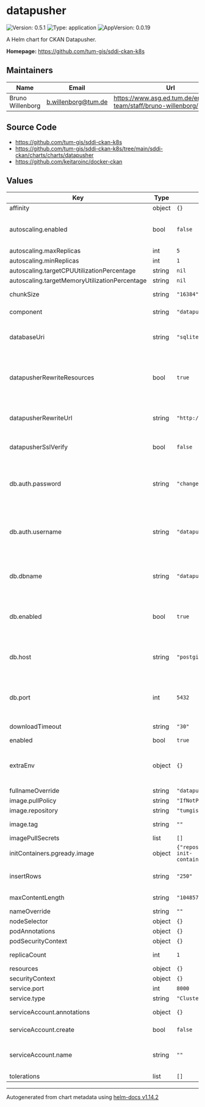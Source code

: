 # datapusher

![Version: 0.5.1](https://img.shields.io/badge/Version-0.5.1-informational?style=flat-square) ![Type: application](https://img.shields.io/badge/Type-application-informational?style=flat-square) ![AppVersion: 0.0.19](https://img.shields.io/badge/AppVersion-0.0.19-informational?style=flat-square)

A Helm chart for CKAN Datapusher.

**Homepage:** <https://github.com/tum-gis/sddi-ckan-k8s>

## Maintainers

| Name | Email | Url |
| ---- | ------ | --- |
| Bruno Willenborg | <b.willenborg@tum.de> | <https://www.asg.ed.tum.de/en/gis/our-team/staff/bruno-willenborg/> |

## Source Code

* <https://github.com/tum-gis/sddi-ckan-k8s>
* <https://github.com/tum-gis/sddi-ckan-k8s/tree/main/sddi-ckan/charts/charts/datapusher>
* <https://github.com/keitaroinc/docker-ckan>

## Values

| Key | Type | Default | Description |
|-----|------|---------|-------------|
| affinity | object | `{}` | [k8s: Assign pods to nodes](https://kubernetes.io/docs/concepts/scheduling-eviction/assign-pod-node/) |
| autoscaling.enabled | bool | `false` | Enable/disable pod autoscaling, if disabled `replicaCount` is used to set number of pods. Check requirements of [HorizontalPodAutoscaling](https://kubernetes.io/docs/tasks/run-application/horizontal-pod-autoscale/). |
| autoscaling.maxReplicas | int | `5` | Maximum number of replicas |
| autoscaling.minReplicas | int | `1` | Minimum number of replicas |
| autoscaling.targetCPUUtilizationPercentage | string | `nil` | [HorizontalPodAutoscaling](https://kubernetes.io/docs/tasks/run-application/horizontal-pod-autoscale/). |
| autoscaling.targetMemoryUtilizationPercentage | string | `nil` | [HorizontalPodAutoscaling](https://kubernetes.io/docs/tasks/run-application/horizontal-pod-autoscale/). |
| chunkSize | string | `"16384"` | Size of chunks of the data that is being downloaded in bytes |
| component | string | `"datapusher"` | Role of CKAN Datapusher in this chart |
| databaseUri | string | `"sqlite:////tmp/job_store.db"` | SQLAlchemy Database URL for job store, see [Datapusher config](https://github.com/ckan/datapusher#datapusher-configuration) for more. Note: If `db.enabled` this setting is ignored. |
| datapusherRewriteResources | bool | `true` | Enable or disable (boolean) whether Datapusher should rewrite resources uploaded to CKAN's filestore, since Datapusher takes the CKAN Site URL value for generating the resource URL. Default: False |
| datapusherRewriteUrl | string | `"http://ckan:5000/"` | Sets the rewrite URL that Datapusher will rewrite resources that are uploaded to CKAN's filestore. Default: http://ckan:5000 |
| datapusherSslVerify | bool | `false` | Enable or disable (boolean) verification of SSL when trying to get resources. Default: True |
| db.auth.password | string | `"changeMe"` | Jobs database password. If set, this values will overwrite the value in the Datapusher chart. Note: This values is overwritten by `global.datapusher.db.auth.password`, if set. |
| db.auth.username | string | `"datapusher"` | Jobs database username. If set, this values will overwrite the value in the Datapusher chart. Note: This values is overwritten by `global.datapusher.db.auth.username`, if set. |
| db.dbname | string | `"datapusher_jobs"` | Jobs database name. If set, this values will overwrite the value in the Datapusher chart. Note: This values is overwritten by `global.datapusher.db.dbname`, if set. |
| db.enabled | bool | `true` | Enable/disable PostgreSQL as database backend for [Datapusher](https://github.com/ckan/datapusher#high-availability-setup). If set to false, `databaseUri` is used. Note: This values is overwritten by `global.datapusher.db.enabled`, if set. |
| db.host | string | `"postgis"` | Jobs database host. If set, this values will overwrite the value in the Datapusher chart. Note: This values is overwritten by `global.datapusher.db.host`, if set. |
| db.port | int | `5432` | Jobs database port. If set, this values will overwrite the value in the Datapusher chart. Note: This values is overwritten by `global.datapusher.db.port`, if set. |
| downloadTimeout | string | `"30"` | Timeout limit of the download request |
| enabled | bool | `true` | Enable/disable CKAN Datapusher |
| extraEnv | object | `{}` | Extra environment variables. Values need to be quoted. This can be used to overwrite or extend [CKAN settings](https://docs.ckan.org/en/latest/maintaining/configuration.html#ckan-configuration-file). See [ckanext-envvars](https://github.com/okfn/ckanext-envvars) for variable naming conventions. |
| fullnameOverride | string | `"datapusher"` | Override fullname |
| image.pullPolicy | string | `"IfNotPresent"` | [Image pull policy](https://kubernetes.io/docs/concepts/containers/images/#image-pull-policy) |
| image.repository | string | `"tumgis/ckan-datapusher"` | [Image repository](https://kubernetes.io/docs/concepts/containers/images/) |
| image.tag | string | `""` | Overrides the image tag whose default is the chart `appVersion`. |
| imagePullSecrets | list | `[]` | [Image pull secrets](https://kubernetes.io/docs/tasks/configure-pod-container/pull-image-private-registry/) |
| initContainers.pgready.image | object | `{"repository":"bwibo/k8s-init-container","tag":"latest"}` | Image used for testing PostgresSQL database readiness. |
| insertRows | string | `"250"` | Number of rows to take from the data and upload them as chunks to datastore |
| maxContentLength | string | `"10485760"` | Maximum size of content to be uploaded in bytes. |
| nameOverride | string | `""` | Override name |
| nodeSelector | object | `{}` | [k8s: Assign pods to nodes](https://kubernetes.io/docs/concepts/scheduling-eviction/assign-pod-node/) |
| podAnnotations | object | `{}` | Additional pod annotations |
| podSecurityContext | object | `{}` | [k8s: Security context](https://kubernetes.io/docs/tasks/configure-pod-container/security-context/) |
| replicaCount | int | `1` | Number of replicas. Only used if `autoscaling.enabled = false`. |
| resources | object | `{}` | [k8s: Resource management](https://kubernetes.io/docs/concepts/configuration/manage-resources-containers/) |
| securityContext | object | `{}` | [k8s: Security context](https://kubernetes.io/docs/tasks/configure-pod-container/security-context/) |
| service.port | int | `8000` | Service port |
| service.type | string | `"ClusterIP"` | Type of service |
| serviceAccount.annotations | object | `{}` | Annotations to add to the service account |
| serviceAccount.create | bool | `false` | Specifies whether a service account should be created |
| serviceAccount.name | string | `""` | The name of the service account to use. If not set and create is true, a name is generated using the fullname template |
| tolerations | list | `[]` | [k8S: Taints and tolerations](https://kubernetes.io/docs/concepts/scheduling-eviction/taint-and-toleration/) |

----------------------------------------------
Autogenerated from chart metadata using [helm-docs v1.14.2](https://github.com/norwoodj/helm-docs/releases/v1.14.2)
